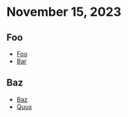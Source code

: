 # November 15, 2023

## Foo

- [Foo](https://foo.com)
- [Bar](https://bar.com)

## Baz

- [Baz](https://baz.com)
- [Quux](https://quux.com)
